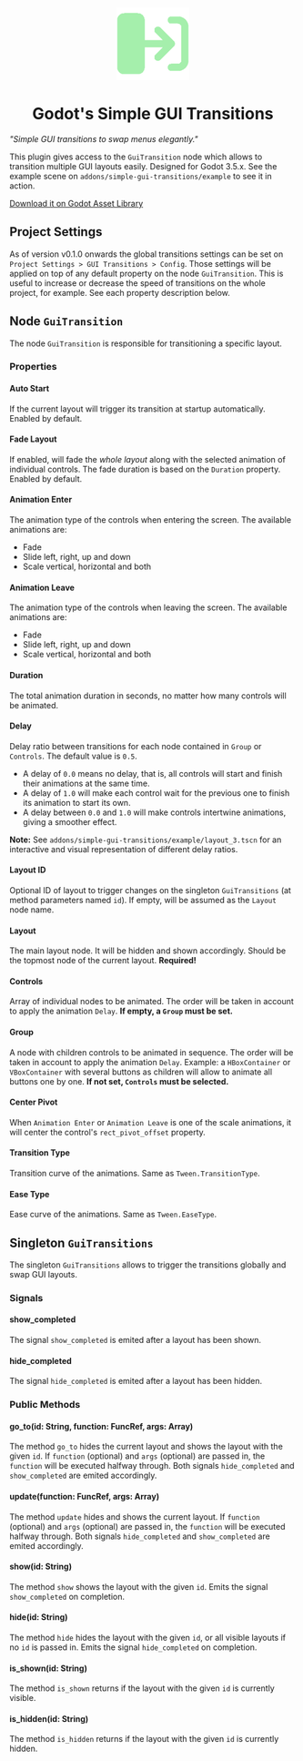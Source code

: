 <p align="center">
  <img height="128" alt="Simple GUI Transitions" src="addons/simple-gui-transitions/icon.png">
</p>
<h1 align="center">Godot's Simple GUI Transitions</h1>

*"Simple GUI transitions to swap menus elegantly."*

This plugin gives access to the `GuiTransition` node which allows to transition multiple GUI layouts easily. Designed for Godot 3.5.x.
See the example scene on `addons/simple-gui-transitions/example` to see it in action.

[Download it on Godot Asset Library](https://godotengine.org/asset-library/asset/1613)

## Project Settings
As of version v0.1.0 onwards the global transitions settings can be set on `Project Settings > GUI Transitions > Config`.
Those settings will be applied on top of any default property on the node `GuiTransition`. This is useful to increase or decrease the speed of transitions on the whole project, for example. See each property description below.

## Node `GuiTransition`
The node `GuiTransition` is responsible for transitioning a specific layout.

### Properties
#### Auto Start
If the current layout will trigger its transition at startup automatically. Enabled by default.

#### Fade Layout
If enabled, will fade the *whole layout* along with the selected animation of individual controls. The fade duration is based on the `Duration` property. Enabled by default.

#### Animation Enter
The animation type of the controls when entering the screen. The available animations are:

- Fade
- Slide left, right, up and down
- Scale vertical, horizontal and both

#### Animation Leave
The animation type of the controls when leaving the screen. The available animations are:

- Fade
- Slide left, right, up and down
- Scale vertical, horizontal and both

#### Duration
The total animation duration in seconds, no matter how many controls will be animated.

#### Delay
Delay ratio between transitions for each node contained in `Group` or `Controls`.
The default value is `0.5`.

- A delay of `0.0` means no delay, that is, all controls will start and finish their animations at the same time.
- A delay of `1.0` will make each control wait for the previous one to finish its animation to start its own.
- A delay between `0.0` and `1.0` will make controls intertwine animations, giving a smoother effect.

**Note:** See `addons/simple-gui-transitions/example/layout_3.tscn` for an interactive and visual representation of different delay ratios.

#### Layout ID
Optional ID of layout to trigger changes on the singleton `GuiTransitions` (at method parameters named `id`).
If empty, will be assumed as the `Layout` node name.

#### Layout
The main layout node. It will be hidden and shown accordingly. Should be the topmost node of the current layout. **Required!**

#### Controls
Array of individual nodes to be animated.
The order will be taken in account to apply the animation `Delay`.
**If empty, a `Group` must be set.**

#### Group
A node with children controls to be animated in sequence.
The order will be taken in account to apply the animation `Delay`.
Example: a `HBoxContainer` or `VBoxContainer` with several buttons as children will allow to animate all buttons one by one.
**If not set, `Controls` must be selected.**

#### Center Pivot
When `Animation Enter` or `Animation Leave` is one of the scale animations, it will center the control's `rect_pivot_offset` property.

#### Transition Type
Transition curve of the animations. Same as `Tween.TransitionType`.

#### Ease Type
Ease curve of the animations. Same as `Tween.EaseType`.

## Singleton `GuiTransitions`
The singleton `GuiTransitions` allows to trigger the transitions globally and swap GUI layouts.

### Signals
#### show_completed
The signal `show_completed` is emited after a layout has been shown.

#### hide_completed
The signal `hide_completed` is emited after a layout has been hidden.

### Public Methods
#### go_to(id: String, function: FuncRef, args: Array)
The method `go_to` hides the current layout and shows the layout with the given `id`.
If `function` (optional) and `args` (optional) are passed in, the `function` will be executed halfway through.
Both signals `hide_completed` and `show_completed` are emited accordingly.

#### update(function: FuncRef, args: Array)
The method `update` hides and shows the current layout.
If `function` (optional) and `args` (optional) are passed in, the `function` will be executed halfway through.
Both signals `hide_completed` and `show_completed` are emited accordingly.

#### show(id: String)
The method `show` shows the layout with the given `id`.
Emits the signal `show_completed` on completion.

#### hide(id: String)
The method `hide` hides the layout with the given `id`, or all visible layouts if no `id` is passed in.
Emits the signal `hide_completed` on completion.

#### is_shown(id: String)
The method `is_shown` returns if the layout with the given `id` is currently visible.

#### is_hidden(id: String)
The method `is_hidden` returns if the layout with the given `id` is currently hidden.

